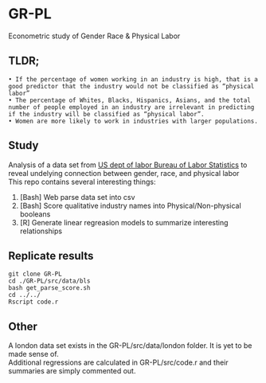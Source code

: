 # GR-PL
Econometric study of Gender Race &amp; Physical Labor

## TLDR;
    • If the percentage of women working in an industry is high, that is a good predictor that the industry would not be classified as “physical labor”
    • The percentage of Whites, Blacks, Hispanics, Asians, and the total number of people employed in an industry are irrelevant in predicting if the industry will be classified as “physical labor”.
    • Women are more likely to work in industries with larger populations.

## Study
Analysis of a data set from [US dept of labor Bureau of Labor Statistics](https://www.bls.gov/cps/cpsaat18.htm) to reveal undelying connection between gender, race, and physical labor  
This repo contains several interesting things:
  1. [Bash] Web parse data set into csv
  2. [Bash] Score qualitative industry names into Physical/Non-physical booleans
  3. [R] Generate linear regreasion models to summarize interesting relationships
  
## Replicate results
```
git clone GR-PL
cd ./GR-PL/src/data/bls
bash get_parse_score.sh
cd ../../
Rscript code.r
```

## Other
A london data set exists in the GR-PL/src/data/london folder. It is yet to be made sense of.  
Additional regressions are calculated in GR-PL/src/code.r and their summaries are simply commented out.  
